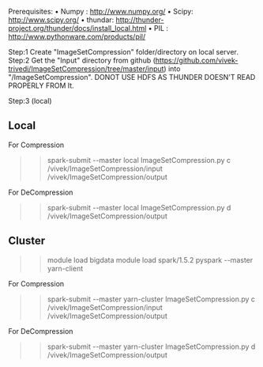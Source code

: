 Prerequisites:
•	Numpy :  http://www.numpy.org/
•	Scipy: http://www.scipy.org/
•	thundar: http://thunder-project.org/thunder/docs/install_local.html
•	PIL : http://www.pythonware.com/products/pil/

Step:1 
	Create "ImageSetCompression" folder/directory on local server. 
Step:2
	Get the "Input" directory from github (https://github.com/vivek-trivedi/ImageSetCompression/tree/master/input) into "/ImageSetCompression". DONOT USE HDFS AS THUNDER DOESN'T READ PROPERLY FROM It.

Step:3 (local)

Local
-----

For Compression
>> spark-submit --master local ImageSetCompression.py c /vivek/ImageSetCompression/input /vivek/ImageSetCompression/output

For DeCompression
>> spark-submit --master local ImageSetCompression.py d /vivek/ImageSetCompression/output


Cluster
--------
>> module load bigdata
>> module load spark/1.5.2
>> pyspark --master yarn-client

For Compression
>> spark-submit --master yarn-cluster ImageSetCompression.py c /vivek/ImageSetCompression/input /vivek/ImageSetCompression/output

For DeCompression
>> spark-submit --master yarn-cluster ImageSetCompression.py d /vivek/ImageSetCompression/output
